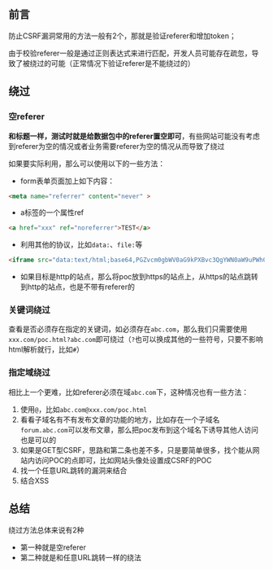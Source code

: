 ## 前言

防止CSRF漏洞常用的方法一般有2个，那就是验证referer和增加token；

由于校验referer一般是通过正则表达式来进行匹配，开发人员可能存在疏忽，导致了被绕过的可能（正常情况下验证referer是不能绕过的）

## 绕过

### 空referer

**和标题一样，测试时就是给数据包中的referer置空即可**，有些网站可能没有考虑到referer为空的情况或者业务需要referer为空的情况从而导致了绕过

如果要实际利用，那么可以使用以下的一些方法：

-  form表单页面加上如下内容：  
```html
<meta name="referrer" content="never" >
```

-  a标签的一个属性ref  
```html
<a href="xxx" ref="noreferrer">TEST</a>
```

-  利用其他的协议，比如`data:`、`file:`等  
```html
<iframe src="data:text/html;base64,PGZvcm0gbWV0aG9kPXBvc3QgYWN0aW9uPWh0dHA6Ly9hLmIuY29tL2Q+PGlucHV0IHR5cGU9dGV4dCBuYW1lPSdpZCcgdmFsdWU9JzEyMycvPjwvZm9ybT48c2NyaXB0PmRvY3VtZW50LmZvcm1zWzBdLnN1Ym1pdCgpOzwvc2NyaXB0Pg==">
```

-  如果目标是http的站点，那么将poc放到https的站点上，从https的站点跳转到http的站点，也是不带有referer的 

### 关键词绕过

查看是否必须存在指定的关键词，如必须存在`abc.com`，那么我们只需要使用`xxx.com/poc.html?abc.com`即可绕过（`?`也可以换成其他的一些符号，只要不影响html解析就行，比如`#`）

### 指定域绕过

相比上一个更难，比如referer必须在域`abc.com`下，这种情况也有一些方法：

1. 使用`@`，比如`abc.com@xxx.com/poc.html`
2. 看看子域名有不有发布文章的功能的地方，比如存在一个子域名`forum.abc.com`可以发布文章，那么把poc发布到这个域名下诱导其他人访问也是可以的
3. 如果是GET型CSRF，思路和第二条也差不多，只是要简单很多，找个能从网站内访问POC的点即可，比如网站头像处设置成CSRF的POC
4. 找一个任意URL跳转的漏洞来结合
5. 结合XSS

## 总结

绕过方法总体来说有2种

- 第一种就是空referer
- 第二种就是和任意URL跳转一样的绕法
